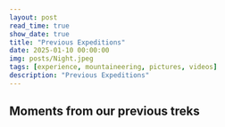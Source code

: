```yaml
---
layout: post
read_time: true
show_date: true
title: "Previous Expeditions"
date: 2025-01-10 00:00:00
img: posts/Night.jpeg
tags: [experience, mountaineering, pictures, videos]
description: "Previous Expeditions"
---
```


## Moments from our previous treks

<head>
    <meta charset="UTF-8">
    <meta name="viewport" content="width=device-width, initial-scale=1.0">
    <title>Full Width Video</title>
    <style>
        .video-container {
            width: 100%; /* Ensures the container takes full width */
            max-width: 100%; /* Prevents overflow */
            overflow: hidden; /* Hides any overflow */
        }

        .video-container video {
            width: 100%; /* Makes the video take full width of the container */
            height: auto; /* Maintains aspect ratio */
        }
    </style>
</head>
<body>
    <div class="video-container">
        <video controls>
            <source src="https://github.com/matt-cairnduff-deliveroo/nepal-trekking/blob/main/assets/img/posts/vid_3.mp4?raw=true" type="video/mp4">4">
            Your browser does not support the video tag.
        </video>
    </div>
    <br>
    <div class="video-container">
        <video controls>
            <source src="https://github.com/matt-cairnduff-deliveroo/nepal-trekking/blob/main/assets/img/posts/vid_1.mp4?raw=true" type="video/mp4">
            Your browser does not support the video tag.
        </video>
    </div>
    <br>
    <div class="video-container">
        <video controls>
            <source src="https://github.com/matt-cairnduff-deliveroo/nepal-trekking/blob/main/assets/img/posts/vid_4.mp4?raw=true" type="video/mp4">
            Your browser does not support the video tag.
        </video>
    </div>
    <br>
    <img src="https://github.com/matt-cairnduff-deliveroo/nepal-trekking/blob/main/assets/img/posts/Standing_snow.jpeg?raw=true" alt="Standing Snow">
</body>
